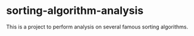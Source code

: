 # sorting-algorithm-analysis
This is a project to perform analysis on several famous sorting algorithms.
